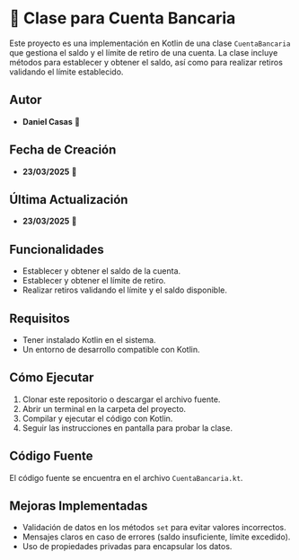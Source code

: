 # 🏦 Clase para Cuenta Bancaria

Este proyecto es una implementación en Kotlin de una clase `CuentaBancaria` que gestiona el saldo y el límite de retiro de una cuenta. La clase incluye métodos para establecer y obtener el saldo, así como para realizar retiros validando el límite establecido.

## Autor
- **Daniel Casas** 👤

## Fecha de Creación
- **23/03/2025** 📅

## Última Actualización
- **23/03/2025** 📅

## Funcionalidades
- Establecer y obtener el saldo de la cuenta.
- Establecer y obtener el límite de retiro.
- Realizar retiros validando el límite y el saldo disponible.

## Requisitos
- Tener instalado Kotlin en el sistema.
- Un entorno de desarrollo compatible con Kotlin.

## Cómo Ejecutar
1. Clonar este repositorio o descargar el archivo fuente.
2. Abrir un terminal en la carpeta del proyecto.
3. Compilar y ejecutar el código con Kotlin.
4. Seguir las instrucciones en pantalla para probar la clase.

## Código Fuente
El código fuente se encuentra en el archivo `CuentaBancaria.kt`.

## Mejoras Implementadas
- Validación de datos en los métodos `set` para evitar valores incorrectos.
- Mensajes claros en caso de errores (saldo insuficiente, límite excedido).
- Uso de propiedades privadas para encapsular los datos.
